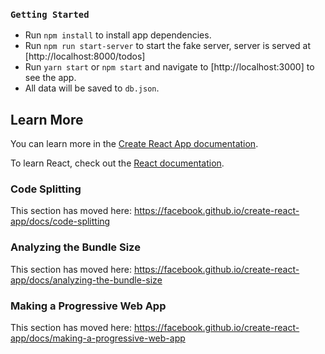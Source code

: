 
### `Getting Started`

- Run `npm install` to install app dependencies.
- Run `npm run start-server` to start the fake server, server is served at [http://localhost:8000/todos]
- Run `yarn start` or `npm start` and navigate to [http://localhost:3000] to see the app.
- All data will be saved to `db.json`.


## Learn More

You can learn more in the [Create React App documentation](https://facebook.github.io/create-react-app/docs/getting-started).

To learn React, check out the [React documentation](https://reactjs.org/).

### Code Splitting

This section has moved here: https://facebook.github.io/create-react-app/docs/code-splitting

### Analyzing the Bundle Size

This section has moved here: https://facebook.github.io/create-react-app/docs/analyzing-the-bundle-size

### Making a Progressive Web App

This section has moved here: https://facebook.github.io/create-react-app/docs/making-a-progressive-web-app

